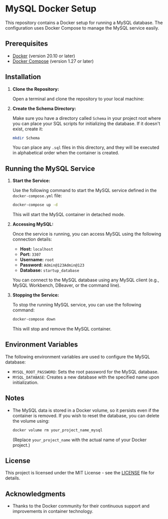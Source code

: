 # MySQL Docker Setup

This repository contains a Docker setup for running a MySQL database. The configuration uses Docker Compose to manage the MySQL service easily.

## Prerequisites

- [Docker](https://docs.docker.com/get-docker/) (version 20.10 or later)
- [Docker Compose](https://docs.docker.com/compose/install/) (version 1.27 or later)

## Installation

1. **Clone the Repository:**

   Open a terminal and clone the repository to your local machine:


2. **Create the Schema Directory:**

   Make sure you have a directory called `Schema` in your project root where you can place your SQL scripts for initializing the database. If it doesn't exist, create it:

   ```bash
   mkdir Schema
   ```

   You can place any `.sql` files in this directory, and they will be executed in alphabetical order when the container is created.

## Running the MySQL Service

1. **Start the Service:**

   Use the following command to start the MySQL service defined in the `docker-compose.yml` file:

   ```bash
   docker-compose up -d
   ```

   This will start the MySQL container in detached mode.

2. **Accessing MySQL:**

   Once the service is running, you can access MySQL using the following connection details:

   - **Host:** `localhost`
   - **Port:** `3307`
   - **Username:** `root`
   - **Password:** `Admin@123Admin@123`
   - **Database:** `startup_database`

   You can connect to the MySQL database using any MySQL client (e.g., MySQL Workbench, DBeaver, or the command line).

3. **Stopping the Service:**

   To stop the running MySQL service, you can use the following command:

   ```bash
   docker-compose down
   ```

   This will stop and remove the MySQL container.

## Environment Variables

The following environment variables are used to configure the MySQL database:

- `MYSQL_ROOT_PASSWORD`: Sets the root password for the MySQL database.
- `MYSQL_DATABASE`: Creates a new database with the specified name upon initialization.

## Notes

- The MySQL data is stored in a Docker volume, so it persists even if the container is removed. If you wish to reset the database, you can delete the volume using:

  ```bash
  docker volume rm your_project_name_mysql
  ```

  (Replace `your_project_name` with the actual name of your Docker project.)

## License

This project is licensed under the MIT License - see the [LICENSE](LICENSE) file for details.

## Acknowledgments

- Thanks to the Docker community for their continuous support and improvements in container technology.